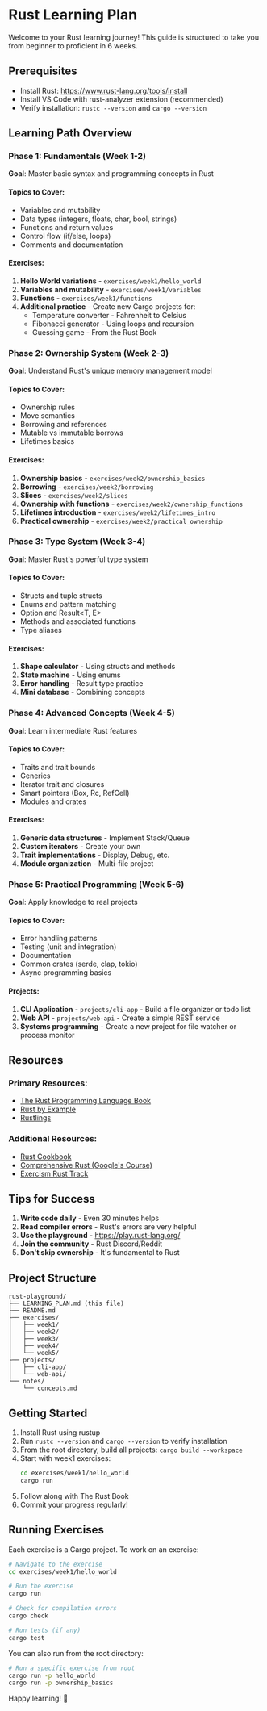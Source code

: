 # Rust Learning Plan

Welcome to your Rust learning journey! This guide is structured to take you from beginner to proficient in 6 weeks.

## Prerequisites
- Install Rust: https://www.rust-lang.org/tools/install
- Install VS Code with rust-analyzer extension (recommended)
- Verify installation: `rustc --version` and `cargo --version`

## Learning Path Overview

### Phase 1: Fundamentals (Week 1-2)
**Goal**: Master basic syntax and programming concepts in Rust

#### Topics to Cover:
- Variables and mutability
- Data types (integers, floats, char, bool, strings)
- Functions and return values
- Control flow (if/else, loops)
- Comments and documentation

#### Exercises:
1. **Hello World variations** - `exercises/week1/hello_world`
2. **Variables and mutability** - `exercises/week1/variables`
3. **Functions** - `exercises/week1/functions`
4. **Additional practice** - Create new Cargo projects for:
   - Temperature converter - Fahrenheit to Celsius
   - Fibonacci generator - Using loops and recursion
   - Guessing game - From the Rust Book

### Phase 2: Ownership System (Week 2-3)
**Goal**: Understand Rust's unique memory management model

#### Topics to Cover:
- Ownership rules
- Move semantics
- Borrowing and references
- Mutable vs immutable borrows
- Lifetimes basics

#### Exercises:
1. **Ownership basics** - `exercises/week2/ownership_basics`
2. **Borrowing** - `exercises/week2/borrowing`
3. **Slices** - `exercises/week2/slices`
4. **Ownership with functions** - `exercises/week2/ownership_functions`
5. **Lifetimes introduction** - `exercises/week2/lifetimes_intro`
6. **Practical ownership** - `exercises/week2/practical_ownership`

### Phase 3: Type System (Week 3-4)
**Goal**: Master Rust's powerful type system

#### Topics to Cover:
- Structs and tuple structs
- Enums and pattern matching
- Option<T> and Result<T, E>
- Methods and associated functions
- Type aliases

#### Exercises:
1. **Shape calculator** - Using structs and methods
2. **State machine** - Using enums
3. **Error handling** - Result type practice
4. **Mini database** - Combining concepts

### Phase 4: Advanced Concepts (Week 4-5)
**Goal**: Learn intermediate Rust features

#### Topics to Cover:
- Traits and trait bounds
- Generics
- Iterator trait and closures
- Smart pointers (Box, Rc, RefCell)
- Modules and crates

#### Exercises:
1. **Generic data structures** - Implement Stack/Queue
2. **Custom iterators** - Create your own
3. **Trait implementations** - Display, Debug, etc.
4. **Module organization** - Multi-file project

### Phase 5: Practical Programming (Week 5-6)
**Goal**: Apply knowledge to real projects

#### Topics to Cover:
- Error handling patterns
- Testing (unit and integration)
- Documentation
- Common crates (serde, clap, tokio)
- Async programming basics

#### Projects:
1. **CLI Application** - `projects/cli-app` - Build a file organizer or todo list
2. **Web API** - `projects/web-api` - Create a simple REST service
3. **Systems programming** - Create a new project for file watcher or process monitor

## Resources

### Primary Resources:
- [The Rust Programming Language Book](https://doc.rust-lang.org/book/)
- [Rust by Example](https://doc.rust-lang.org/rust-by-example/)
- [Rustlings](https://github.com/rust-lang/rustlings/)

### Additional Resources:
- [Rust Cookbook](https://rust-lang-nursery.github.io/rust-cookbook/)
- [Comprehensive Rust (Google's Course)](https://google.github.io/comprehensive-rust/)
- [Exercism Rust Track](https://exercism.org/tracks/rust)

## Tips for Success

1. **Write code daily** - Even 30 minutes helps
2. **Read compiler errors** - Rust's errors are very helpful
3. **Use the playground** - https://play.rust-lang.org/
4. **Join the community** - Rust Discord/Reddit
5. **Don't skip ownership** - It's fundamental to Rust

## Project Structure

```
rust-playground/
├── LEARNING_PLAN.md (this file)
├── README.md
├── exercises/
│   ├── week1/
│   ├── week2/
│   ├── week3/
│   ├── week4/
│   └── week5/
├── projects/
│   ├── cli-app/
│   └── web-api/
└── notes/
    └── concepts.md
```

## Getting Started

1. Install Rust using rustup
2. Run `rustc --version` and `cargo --version` to verify installation
3. From the root directory, build all projects: `cargo build --workspace`
4. Start with week1 exercises:
   ```bash
   cd exercises/week1/hello_world
   cargo run
   ```
5. Follow along with The Rust Book
6. Commit your progress regularly!

## Running Exercises

Each exercise is a Cargo project. To work on an exercise:

```bash
# Navigate to the exercise
cd exercises/week1/hello_world

# Run the exercise
cargo run

# Check for compilation errors
cargo check

# Run tests (if any)
cargo test
```

You can also run from the root directory:

```bash
# Run a specific exercise from root
cargo run -p hello_world
cargo run -p ownership_basics
```

Happy learning! 🦀